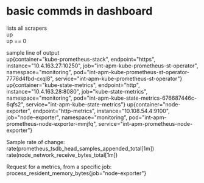 # basic commds in dashboard #

lists all scrapers  
up  
up == 0  

sample line of output  
up{container="kube-prometheus-stack", endpoint="https", instance="10.4.163.27:10250", job="int-apm-kube-prometheus-st-operator", namespace="monitoring", pod="int-apm-kube-prometheus-st-operator-7776d4fbd-cxql8", service="int-apm-kube-prometheus-st-operator"}
up{container="kube-state-metrics", endpoint="http", instance="10.4.163.28:8080", job="kube-state-metrics", namespace="monitoring", pod="int-apm-kube-state-metrics-676687446c-6qfs2", service="int-apm-kube-state-metrics"}
up{container="node-exporter", endpoint="http-metrics", instance="10.108.54.4:9100", job="node-exporter", namespace="monitoring", pod="int-apm-prometheus-node-exporter-mmjfq", service="int-apm-prometheus-node-exporter"}

Sample rate of change:   
rate(prometheus_tsdb_head_samples_appended_total[1m])  
rate(node_network_receive_bytes_total[1m]) 

Request for a metrics, from a specific job:  
process_resident_memory_bytes{job="node-exporter"}



